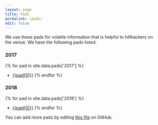 ```yaml
---
layout: page
title: Pads
permalink: /pads/
edit: false
---
```


We use these pads for volatile information that is helpful
to hillhackers on the venue. We have the following pads listed:

### 2017

{% for pad in site.data.pads['2017'] %}
- [{{pad[0]}}](https://pads.hillhacks.in/{{pad[1]}})
{% endfor %}

### 2018

{% for pad in site.data.pads['2018'] %}
- [{{pad[0]}}](https://pads.hillhacks.in/{{pad[1]}})
{% endfor %}

You can add more pads by editing [this file][pads.yml] on GitHub.

[pads.yml]: https://github.com/hillhacks/website/blob/master/_data/pads.yml
